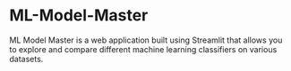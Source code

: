 # ML-Model-Master
ML Model Master is a web application built using Streamlit that allows you to explore and compare different machine learning classifiers on various datasets.

